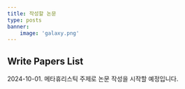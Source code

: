 ```yaml
---
title: 작성할 논문
type: posts
banner:
    image: 'galaxy.png'
---
```

## Write Papers List

2024-10-01. 메타휴리스틱 주제로 논문 작성을 시작할 예정입니다.


